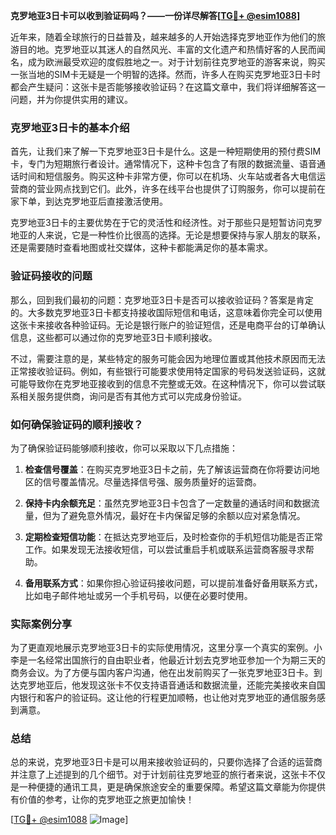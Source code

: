 **克罗地亚3日卡可以收到验证码吗？——一份详尽解答[[TG💪+ @esim1088](https://t.me/s/esim1088)]**

近年来，随着全球旅行的日益普及，越来越多的人开始选择克罗地亚作为他们的旅游目的地。克罗地亚以其迷人的自然风光、丰富的文化遗产和热情好客的人民而闻名，成为欧洲最受欢迎的度假胜地之一。对于计划前往克罗地亚的游客来说，购买一张当地的SIM卡无疑是一个明智的选择。然而，许多人在购买克罗地亚3日卡时都会产生疑问：这张卡是否能够接收验证码？在这篇文章中，我们将详细解答这一问题，并为你提供实用的建议。

### 克罗地亚3日卡的基本介绍

首先，让我们来了解一下克罗地亚3日卡是什么。这是一种短期使用的预付费SIM卡，专门为短期旅行者设计。通常情况下，这种卡包含了有限的数据流量、语音通话时间和短信服务。购买这种卡非常方便，你可以在机场、火车站或者各大电信运营商的营业网点找到它们。此外，许多在线平台也提供了订购服务，你可以提前在家下单，到达克罗地亚后直接激活使用。

克罗地亚3日卡的主要优势在于它的灵活性和经济性。对于那些只是短暂访问克罗地亚的人来说，它是一种性价比很高的选择。无论是想要保持与家人朋友的联系，还是需要随时查看地图或社交媒体，这种卡都能满足你的基本需求。

### 验证码接收的问题

那么，回到我们最初的问题：克罗地亚3日卡是否可以接收验证码？答案是肯定的。大多数克罗地亚3日卡都支持接收国际短信和电话，这意味着你完全可以使用这张卡来接收各种验证码。无论是银行账户的验证短信，还是电商平台的订单确认信息，这些都可以通过你的克罗地亚3日卡顺利接收。

不过，需要注意的是，某些特定的服务可能会因为地理位置或其他技术原因而无法正常接收验证码。例如，有些银行可能要求使用特定国家的号码发送验证码，这就可能导致你在克罗地亚接收到的信息不完整或无效。在这种情况下，你可以尝试联系相关服务提供商，询问是否有其他方式可以完成身份验证。

### 如何确保验证码的顺利接收？

为了确保验证码能够顺利接收，你可以采取以下几点措施：

1. **检查信号覆盖**：在购买克罗地亚3日卡之前，先了解该运营商在你将要访问地区的信号覆盖情况。尽量选择信号强、服务质量好的运营商。
   
2. **保持卡内余额充足**：虽然克罗地亚3日卡包含了一定数量的通话时间和数据流量，但为了避免意外情况，最好在卡内保留足够的余额以应对紧急情况。

3. **定期检查短信功能**：在抵达克罗地亚后，及时检查你的手机短信功能是否正常工作。如果发现无法接收短信，可以尝试重启手机或联系运营商客服寻求帮助。

4. **备用联系方式**：如果你担心验证码接收问题，可以提前准备好备用联系方式，比如电子邮件地址或另一个手机号码，以便在必要时使用。

### 实际案例分享

为了更直观地展示克罗地亚3日卡的实际使用情况，这里分享一个真实的案例。小李是一名经常出国旅行的自由职业者，他最近计划去克罗地亚参加一个为期三天的商务会议。为了方便与国内客户沟通，他在出发前购买了一张克罗地亚3日卡。到达克罗地亚后，他发现这张卡不仅支持语音通话和数据流量，还能完美接收来自国内银行和客户的验证码。这让他的行程更加顺畅，也让他对克罗地亚的通信服务感到满意。

### 总结

总的来说，克罗地亚3日卡是可以用来接收验证码的，只要你选择了合适的运营商并注意了上述提到的几个细节。对于计划前往克罗地亚的旅行者来说，这张卡不仅是一种便捷的通讯工具，更是确保旅途安全的重要保障。希望这篇文章能为你提供有价值的参考，让你的克罗地亚之旅更加愉快！

[[TG💪+ @esim1088](https://t.me/s/esim1088) ![Image](https://i.postimg.cc/4NQfJmqS/Snipaste-2025-05-13-00-14-12.png)]